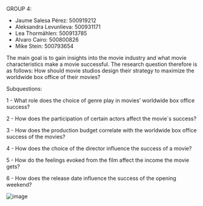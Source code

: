 GROUP 4:
  - Jaume Salesa Pérez: 500919212
  - Aleksandra Levunlieva: 500931171
  - Lea Thormählen: 500913785
  - Alvaro Cairo: 500800826
  - Mike Stein: 500793654

The main goal is to gain insights into the movie industry and what movie characteristics make a movie successful. 
The research question therefore is as follows: How should movie studios design their strategy to maximize the worldwide box office of their movies? 

Subquestions:

1 - What role does the choice of genre play in movies’ worldwide box office success? 

2 - How does the participation of certain actors affect the movie´s success? 

3 - How does the production budget correlate with the worldwide box office success of the movies? 

4 - How does the choice of the director influence the success of a movie? 

5 - How do the feelings evoked from the film affect the income the movie gets? 

6 - How does the release date influence the success of the opening weekend?


![image](https://github.com/alvaarro/DatabasemanagementGroup-4/assets/144010370/598c188b-70fe-4156-9029-40ecd9f674a2)



